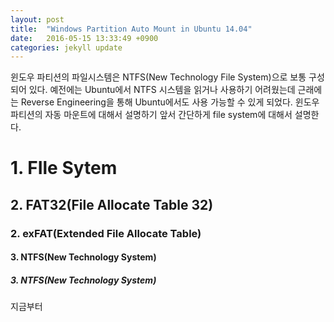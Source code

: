 ```yaml
---
layout: post
title:  "Windows Partition Auto Mount in Ubuntu 14.04"
date:   2016-05-15 13:33:49 +0900
categories: jekyll update
---
```


윈도우 파티션의 파일시스템은 NTFS(New Technology File System)으로 보통 구성되어 있다. 예전에는 Ubuntu에서 NTFS 시스템을 읽거나 사용하기 어려웠는데 근래에는 Reverse Engineering을 통해 Ubuntu에서도 사용 가능할 수 있게 되었다. 윈도우 파티션의 자동 마운트에 대해서 설명하기 앞서 간단하게 file system에 대해서 설명한다.

# 1. FIle Sytem

## 2. FAT32(File Allocate Table 32)

### 2. exFAT(Extended File Allocate Table)

#### 3. NTFS(New Technology System)

##### 3. NTFS(New Technology System)

지금부터
